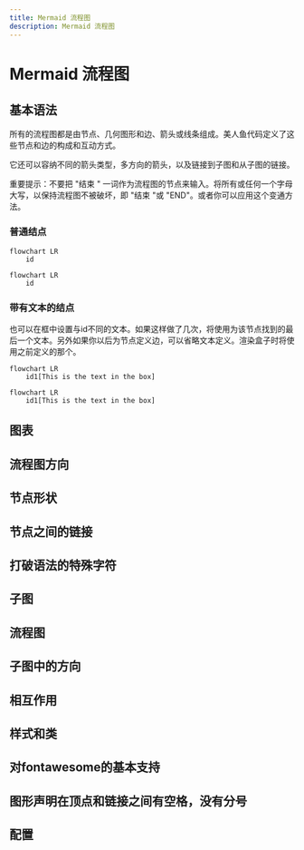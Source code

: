 ```yaml
---
title: Mermaid 流程图
description: Mermaid 流程图
---
```


# Mermaid 流程图

## 基本语法

所有的流程图都是由节点、几何图形和边、箭头或线条组成。美人鱼代码定义了这些节点和边的构成和互动方式。

它还可以容纳不同的箭头类型，多方向的箭头，以及链接到子图和从子图的链接。

重要提示：不要把 "结束 " 一词作为流程图的节点来输入。将所有或任何一个字母大写，以保持流程图不被破坏，即 "结束 "或 "END"。或者你可以应用这个变通方法。

### 普通结点

```text
flowchart LR
    id
```
```mermaid
flowchart LR
    id
```

### 带有文本的结点

也可以在框中设置与id不同的文本。如果这样做了几次，将使用为该节点找到的最后一个文本。另外如果你以后为节点定义边，可以省略文本定义。渲染盒子时将使用之前定义的那个。

```text
flowchart LR
    id1[This is the text in the box]
```
```mermaid
flowchart LR
    id1[This is the text in the box]
```

## 图表


## 流程图方向

## 节点形状

## 节点之间的链接

## 打破语法的特殊字符

## 子图

## 流程图

## 子图中的方向

## 相互作用

## 样式和类

## 对fontawesome的基本支持

## 图形声明在顶点和链接之间有空格，没有分号

## 配置
